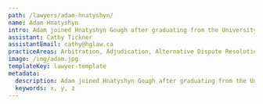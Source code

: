 ```yaml
---
path: /lawyers/adam-hnatyshyn/
name: Adam Hnatyshyn
intro: Adam joined Hnatyshyn Gough after graduating from the University of Saskatchewan with a BComm and LLB (2009).   While his practice focuses primarily on civil litigation, especially within the construction industry, he is also engaged in corporate and commercial law, wills and estate law, and real estate.  Adam’s litigation experience extends from provincial and superior courts in Saskatchewan to the Tax Court of Canada and Federal Court of Appeal.  Recently, Adam assisted the Canadian Bar Association regarding disability and access awareness in the legal system.  
assistant: Cathy Tickner
assistantEmail: cathy@hglaw.ca
practiceAreas: Arbitration, Adjudication, Alternative Dispute Resolution, Administrative Law, Civil Litigation
image: /img/adam.jpg
templateKey: lawyer-template
metadata:
  description: Adam joined Hnatyshyn Gough after graduating from the University of Saskatchewan with a BComm and LLB (2009).   While his practice focuses primarily on civil litigation, especially within the construction industry, he is also engaged in corporate and commercial law, wills and estate law, and real estate.  Adam’s litigation experience extends from provincial and superior courts in Saskatchewan to the Tax Court of Canada and Federal Court of Appeal.  Recently, Adam assisted the Canadian Bar Association regarding disability and access awareness in the legal system.  
  keywords: x, y, z
---
```

